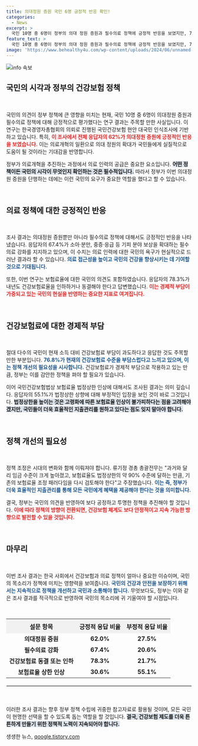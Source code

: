```yaml
---
title: 의대정원 증원 국민 6명 긍정적 반응 확인!
categories:
  - News
excerpt: >
  국민 10명 중 6명이 정부의 의대 정원 증원과 필수의료 정책에 긍정적 반응을 보였지만, 78%는 건강보험료 동결 또는 인하를 원하고 있다. 여론 조사 결과, 건강보험료 부담 심화로 인한 대중의 요구가 강해지고 있다.
feature_text: >
  국민 10명 중 6명이 정부의 의대 정원 증원과 필수의료 정책에 긍정적 반응을 보였지만, 78%는 건강보험료 동결 또는 인하를 원하고 있다. 여론 조사 결과, 건강보험료 부담 심화로 인한 대중의 요구가 강해지고 있다.
image: 'https://www.behealthy4u.com/wp-content/uploads/2024/06/unnamed-file.png'
---
```


<p><img src="https://www.behealthy4u.com/wp-content/uploads/2024/06/unnamed-file.png" alt="info 속보" /></p>

<h2 data-ke-size="size26">국민의 시각과 정부의 건강보험 정책</h2>

<p data-ke-size="size16">&nbsp;</p>

<p>국민의 의견이 정부 정책에 큰 영향을 미치는 현재, 국민 10명 중 6명이 의대정원 증원과 필수의료 정책에 대해 긍정적으로 평가했다는 연구 결과는 주목할 만한 사실입니다. 이 연구는 한국경영자총협회의 의뢰로 진행된 국민건강보험 현안 대국민 인식조사에 기반하고 있습니다. 특히, <b><span style="color: #ee2323;">이 조사에서 전체 응답자의 62%가 의대정원 증원에 긍정적인 반응을 보였습니다.</span></b> 이는 의료개혁의 일환으로 의대 정원의 확대가 국민들에게 실질적으로 도움이 될 것이라는 기대감을 반영합니다.</p>

<p>정부가 의료개혁을 추진하는 과정에서 의료 인력의 공급은 중요한 요소입니다. <b><span style="background-color: #21538527;">어떤 정책이든 국민의 시각이 무엇인지 확인하는 것은 필수적입니다.</span></b> 따라서 정부가 이번 의대정원 증원을 단행하는 데에는 이런 국민의 요구가 중요한 역할을 했다고 할 수 있습니다. </p>

<p data-ke-size="size16">&nbsp;</p>

<h2 data-ke-size="size26">의료 정책에 대한 긍정적인 반응</h2>

<p data-ke-size="size16">&nbsp;</p>

<p>조사 결과는 의대정원 증원뿐만 아니라 필수의료 정책에 대해서도 긍정적인 반응을 나타냈습니다. 응답자의 67.4%가 소아·분만, 중증·응급 등 기피 분야 보상을 확대하는 필수의료 강화를 지지하고 있으며, 이 수치는 의료 인력에 대한 국민의 욕구가 현실적으로 드러난 결과라 할 수 있습니다. <b><span style="color: #1a5490;">의료 접근성을 높이고 국민의 건강을 향상시키는 데 기여할 것으로 기대됩니다.</span></b> </p>

<p>또한, 이번 연구는 보험료율에 대한 국민의 의견도 포함하였습니다. 응답자의 78.3%가 내년도 건강보험료율을 인하하거나 동결해야 한다고 답변했습니다. <b><span style="color: #ee2323;">이는 경제적 부담이 가중되고 있는 국민의 현실을 반영하는 중요한 지표로 여겨집니다.</span></b> </p>

<p data-ke-size="size16">&nbsp;</p>

<h2 data-ke-size="size26">건강보험료에 대한 경제적 부담</h2>

<p data-ke-size="size16">&nbsp;</p>

<p>절대 다수의 국민이 현재 소득 대비 건강보험료 부담이 과도하다고 응답한 것도 주목할만한 부분입니다. <b><span style="color: #1a5490;">76.8%가 현재의 건강보험료 수준을 부담스럽다고 느끼고 있으며, 이는 정책 개선의 필요성을 시사합니다.</span></b> 건강보험료가 경제적 부담으로 작용하고 있는 만큼, 정부는 이를 감안한 정책을 펴야 할 필요가 있습니다.</p>

<p>이어 국민건강보험법상 보험료율 법정상한 인상에 대해서도 조사된 결과는 의미 깊습니다. 응답자의 55.1%가 법정상한 상향에 대해 부정적인 입장을 보인 것이 바로 그것입니다. <b><span style="background-color: #21538527;">법정상한을 높이는 것은 고령화에 따른 보험료율 인상이 불가피하다는 점을 고려해야겠지만, 국민들이 더욱 효율적인 지출관리를 원하고 있다는 점도 잊지 말아야 합니다.</span></b></p>

<p data-ke-size="size16">&nbsp;</p>

<h2 data-ke-size="size26">정책 개선의 필요성</h2>

<p data-ke-size="size16">&nbsp;</p>

<p>정책 조정은 시대의 변화와 함께 이뤄져야 합니다. 류기정 경총 총괄전무는 "과거와 달리 임금 수준이 크게 높아졌고, 보험료율도 법정상한의 약 90% 수준에 달하는 만큼, 기존의 보험료율 조정 패러다임을 다시 검토해야 한다"고 주장했습니다. <b><span style="color: #1a5490;">이는 즉, 정부가 더욱 효율적인 지출관리를 통해 모든 국민에게 혜택을 제공해야 한다는 것을 의미합니다.</span></b></p>

<p>결국, 정부는 국민의 의견을 반영하여 보다 공정하고 투명한 정책을 추진해야 할 것입니다. <b><span style="color: #ee2323;">이에 따라 정책의 방향이 전환되면, 건강보험 체계도 보다 안정적이고 지속 가능한 방향으로 발전할 수 있을 것입니다.</span></b> </p>

<p data-ke-size="size16">&nbsp;</p> 

<h2 data-ke-size="size26">마무리</h2>

<p data-ke-size="size16">&nbsp;</p>

<p>이번 조사 결과는 한국 사회에서 건강보험과 의료 정책이 얼마나 중요한 이슈이며, 국민의 목소리가 정책에 미치는 영향력을 보여줍니다. <b><span style="color: #1a5490;">국민의 건강과 안전을 보장하기 위해서는 지속적으로 정책을 개선하고 국민과 소통해야 합니다.</span></b> 무엇보다도, 정부는 이와 같은 조사 결과를 적극적으로 반영하여 국민의 목소리에 귀 기울여야 할 시점입니다. </p>

<p><br></p>

<table style="width: 100%; border-collapse: collapse;">
    <tr>
        <th style="text-align: center; height: 40px; background-color: #f1f1f1;">설문 항목</th>
        <th style="text-align: center; height: 40px; background-color: #f1f1f1;">긍정적 응답 비율</th>
        <th style="text-align: center; height: 40px; background-color: #f1f1f1;">부정적 응답 비율</th>
    </tr>
    <tr>
        <td style="text-align: center; height: 17px;"><b>의대정원 증원</b></td>
        <td style="text-align: center; height: 17px;"><b>62.0%</b></td>
        <td style="text-align: center; height: 17px;"><b>27.5%</b></td>
    </tr>
    <tr>
        <td style="text-align: center; height: 17px;"><b>필수의료 강화</b></td>
        <td style="text-align: center; height: 17px;"><b>67.4%</b></td>
        <td style="text-align: center; height: 17px;"><b>20.6%</b></td>
    </tr>
    <tr>
        <td style="text-align: center; height: 17px;"><b>건강보험료 동결 또는 인하</b></td>
        <td style="text-align: center; height: 17px;"><b>78.3%</b></td>
        <td style="text-align: center; height: 17px;"><b>21.7%</b></td>
    </tr>
    <tr>
        <td style="text-align: center; height: 17px;"><b>보험료율 상한 인상</b></td>
        <td style="text-align: center; height: 17px;"><b>30.6%</b></td>
        <td style="text-align: center; height: 17px;"><b>55.1%</b></td>
    </tr>
</table>

<hr style="border: 1px solid #e0e0e0; margin: 20px 0;"> 

<p data-ke-size="size16">&nbsp;</p> 

<p>이러한 조사 결과는 향후 정부 정책 수립에 귀중한 참고자료로 활용될 것이며, 모든 국민이 현명한 선택을 할 수 있도록 돕는 역할을 할 것입니다. <b><span style="background-color: #21538527;">결국, 건강보험 제도를 더욱 튼튼하게 만들기 위한 정책적 노력이 지속되어야 합니다.</span></b></p>
생생한 뉴스, <a href="https://qoogle.tistory.com" rel="dofollow">qoogle.tistory.com</a>


